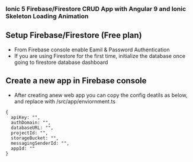 ### Ionic 5 Firebase/Firestore CRUD App with Angular 9 and Ionic Skeleton Loading Animation

## Setup Firebase/Firestore (Free plan)

- From Firebase console enable Eamil & Password Authentication 
- If you are using Firestore for the first time, initialize the database once going to firestore database dashboard

## Create a new <web> app in Firebase console
- After creating anew web app you can copy the config deatils as below, and replace with /src/app/enviornment.ts

```
{
  apiKey: "",
  authDomain: "",
  databaseURL: "",
  projectId: "",
  storageBucket: "",
  messagingSenderId: "",
  appId: ""
}
```
